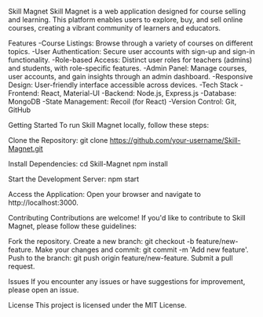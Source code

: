 Skill Magnet
Skill Magnet is a web application designed for course selling and learning. This platform enables users to explore, buy, and sell online courses, creating a vibrant community of learners and educators.

Features
-Course Listings: Browse through a variety of courses on different topics.
-User Authentication: Secure user accounts with sign-up and sign-in functionality.
-Role-based Access: Distinct user roles for teachers (admins) and students, with role-specific features.
-Admin Panel: Manage courses, user accounts, and gain insights through an admin dashboard.
-Responsive Design: User-friendly interface accessible across devices.
-Tech Stack
-Frontend: React, Material-UI
-Backend: Node.js, Express.js
-Database: MongoDB
-State Management: Recoil (for React)
-Version Control: Git, GitHub

Getting Started
To run Skill Magnet locally, follow these steps:

Clone the Repository:
git clone https://github.com/your-username/Skill-Magnet.git

Install Dependencies:
cd Skill-Magnet
npm install

Start the Development Server:
npm start

Access the Application:
Open your browser and navigate to http://localhost:3000.

Contributing
Contributions are welcome! If you'd like to contribute to Skill Magnet, please follow these guidelines:

Fork the repository.
Create a new branch: git checkout -b feature/new-feature.
Make your changes and commit: git commit -m 'Add new feature'.
Push to the branch: git push origin feature/new-feature.
Submit a pull request.

Issues
If you encounter any issues or have suggestions for improvement, please open an issue.

License
This project is licensed under the MIT License.
